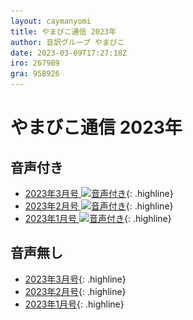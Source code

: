 ```yaml
---
layout: caymanyomi
title: やまびこ通信 2023年
author: 音訳グループ やまびこ
date: 2023-03-09T17:27:18Z
iro: 2679B9
gra: 95B926
---
```


# やまびこ通信 2023年

## 音声付き

- <a href="../2023/03.html">2023年3月号 <img src="media/Speaker_Icon_gray.png" srcset="media/Speaker_Icon_gray.svg" alt="音声付き" class="gyo" /></a>{: .highline}
- <a href="../2023/02.html">2023年2月号 <img src="media/Speaker_Icon_gray.png" srcset="media/Speaker_Icon_gray.svg" alt="音声付き" class="gyo" /></a>{: .highline}
- <a href="../2023/01.html">2023年1月号 <img src="media/Speaker_Icon_gray.png" srcset="media/Speaker_Icon_gray.svg" alt="音声付き" class="gyo" /></a>{: .highline}

## 音声無し

- <a href="../2023/03p.html">2023年3月号</a>{: .highline}
- <a href="../2023/02p.html">2023年2月号</a>{: .highline}
- <a href="../2023/01p.html">2023年1月号</a>{: .highline}
